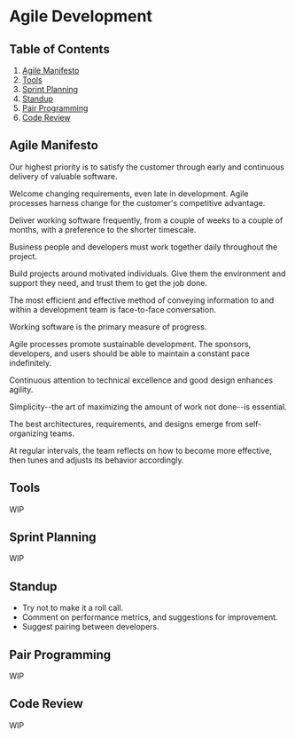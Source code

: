 # Agile Development

## Table of Contents
1. [Agile Manifesto](#agile-manifesto)
1. [Tools](#tools)
1. [Sprint Planning](#sprint-planning)
1. [Standup](#standup)
1. [Pair Programming](#pair-programming)
1. [Code Review](#code-review)

## Agile Manifesto
Our highest priority is to satisfy the customer through early and continuous delivery of valuable software.

Welcome changing requirements, even late in development. Agile processes harness change for the customer's competitive advantage.

Deliver working software frequently, from a couple of weeks to a couple of months, with a preference to the shorter timescale.

Business people and developers must work together daily throughout the project.

Build projects around motivated individuals. Give them the environment and support they need, and trust them to get the job done.

The most efficient and effective method of conveying information to and within a development team is face-to-face conversation.

Working software is the primary measure of progress.

Agile processes promote sustainable development. The sponsors, developers, and users should be able to maintain a constant pace indefinitely.

Continuous attention to technical excellence and good design enhances agility.

Simplicity--the art of maximizing the amount of work not done--is essential.

The best architectures, requirements, and designs emerge from self-organizing teams.

At regular intervals, the team reflects on how to become more effective, then tunes and adjusts its behavior accordingly.

## Tools
WIP

## Sprint Planning
WIP

## Standup
* Try not to make it a roll call.
* Comment on performance metrics, and suggestions for improvement.
* Suggest pairing between developers.

## Pair Programming
WIP

## Code Review
WIP
